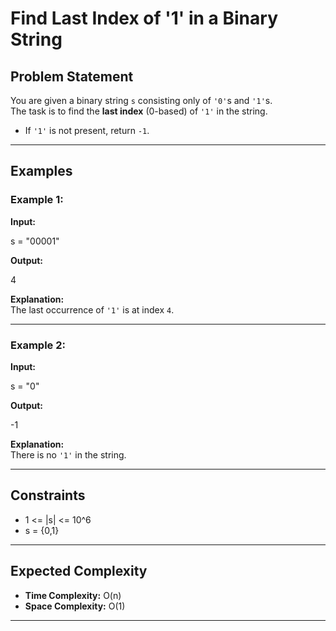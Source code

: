 # Find Last Index of '1' in a Binary String

## Problem Statement
You are given a binary string `s` consisting only of `'0'`s and `'1'`s.  
The task is to find the **last index** (0-based) of `'1'` in the string.  

- If `'1'` is not present, return `-1`.

---

## Examples

### Example 1:
**Input:**

s = "00001"

**Output:**

4

**Explanation:**  
The last occurrence of `'1'` is at index `4`.

---

### Example 2:
**Input:**

s = "0"

**Output:**

-1

**Explanation:**  
There is no `'1'` in the string.

---

## Constraints
- 1 <= |s| <= 10^6
- s = {0,1}

---

## Expected Complexity
- **Time Complexity:** O(n)  
- **Space Complexity:** O(1) 

---
